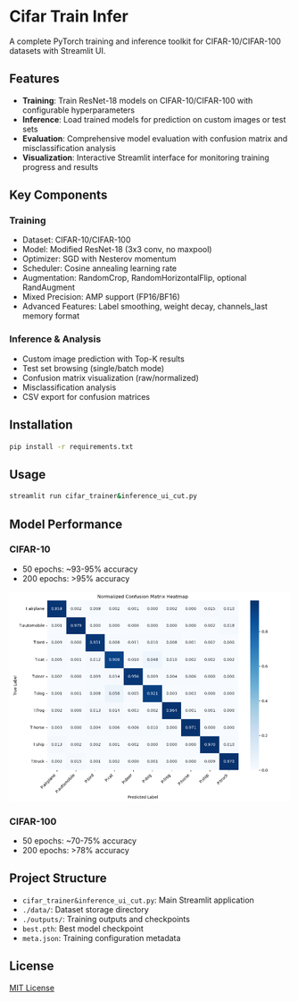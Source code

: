 # Cifar Train Infer

A complete PyTorch training and inference toolkit for CIFAR-10/CIFAR-100 datasets with Streamlit UI.

## Features

- **Training**: Train ResNet-18 models on CIFAR-10/CIFAR-100 with configurable hyperparameters
- **Inference**: Load trained models for prediction on custom images or test sets
- **Evaluation**: Comprehensive model evaluation with confusion matrix and misclassification analysis
- **Visualization**: Interactive Streamlit interface for monitoring training progress and results

## Key Components

### Training
- Dataset: CIFAR-10/CIFAR-100
- Model: Modified ResNet-18 (3x3 conv, no maxpool)
- Optimizer: SGD with Nesterov momentum
- Scheduler: Cosine annealing learning rate
- Augmentation: RandomCrop, RandomHorizontalFlip, optional RandAugment
- Mixed Precision: AMP support (FP16/BF16)
- Advanced Features: Label smoothing, weight decay, channels_last memory format

### Inference & Analysis
- Custom image prediction with Top-K results
- Test set browsing (single/batch mode)
- Confusion matrix visualization (raw/normalized)
- Misclassification analysis
- CSV export for confusion matrices

## Installation

```bash
pip install -r requirements.txt
```

## Usage

```bash
streamlit run cifar_trainer&inference_ui_cut.py
```

## Model Performance

### CIFAR-10
- 50 epochs: ~93-95% accuracy
- 200 epochs: >95% accuracy

![Figure_1](pic/Figure_1.png)

### CIFAR-100
- 50 epochs: ~70-75% accuracy
- 200 epochs: >78% accuracy

## Project Structure

- `cifar_trainer&inference_ui_cut.py`: Main Streamlit application
- `./data/`: Dataset storage directory
- `./outputs/`: Training outputs and checkpoints
- `best.pth`: Best model checkpoint
- `meta.json`: Training configuration metadata

## License

[MIT License](LICENCE)
